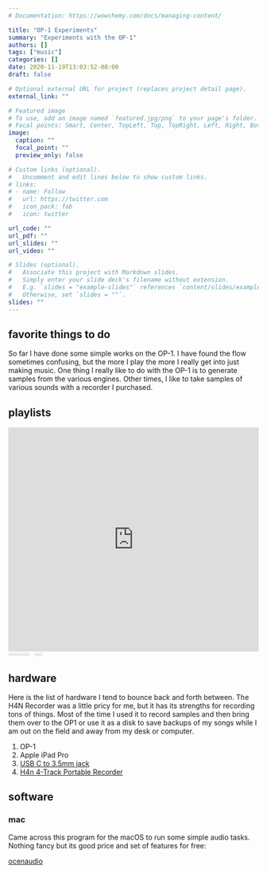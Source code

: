 ```yaml
---
# Documentation: https://wowchemy.com/docs/managing-content/

title: "OP-1 Experiments"
summary: "Experiments with the OP-1"
authors: []
tags: ["music"]
categories: []
date: 2020-11-19T13:03:52-08:00
draft: false

# Optional external URL for project (replaces project detail page).
external_link: ""

# Featured image
# To use, add an image named `featured.jpg/png` to your page's folder.
# Focal points: Smart, Center, TopLeft, Top, TopRight, Left, Right, BottomLeft, Bottom, BottomRight.
image:
  caption: ""
  focal_point: ""
  preview_only: false

# Custom links (optional).
#   Uncomment and edit lines below to show custom links.
# links:
# - name: Follow
#   url: https://twitter.com
#   icon_pack: fab
#   icon: twitter

url_code: ""
url_pdf: ""
url_slides: ""
url_video: ""

# Slides (optional).
#   Associate this project with Markdown slides.
#   Simply enter your slide deck's filename without extension.
#   E.g. `slides = "example-slides"` references `content/slides/example-slides.md`.
#   Otherwise, set `slides = ""`.
slides: ""
---
```


## favorite things to do

So far I have done some simple works on the OP-1. I have found the flow sometimes confusing, but the more I play the more I really get into
just making music. One thing I really like to do with the OP-1 is to generate samples from the various engines. Other times, I like to take
samples of various sounds with a recorder I purchased.

## playlists

<iframe width="100%" height="450" scrolling="no" frameborder="no" allow="autoplay" src="https://w.soundcloud.com/player/?url=https%3A//api.soundcloud.com/playlists/1166143747&color=%23ff5500&auto_play=false&hide_related=false&show_comments=true&show_user=true&show_reposts=false&show_teaser=true"></iframe><div style="font-size: 10px; color: #cccccc;line-break: anywhere;word-break: normal;overflow: hidden;white-space: nowrap;text-overflow: ellipsis; font-family: Interstate,Lucida Grande,Lucida Sans Unicode,Lucida Sans,Garuda,Verdana,Tahoma,sans-serif;font-weight: 100;"><a href="https://soundcloud.com/nineboots" title="nineboots" target="_blank" style="color: #cccccc; text-decoration: none;">nineboots</a> · <a href="https://soundcloud.com/nineboots/sets/op1" title="op1" target="_blank" style="color: #cccccc; text-decoration: none;">op1</a></div>

## hardware

Here is the list of hardware I tend to bounce back and forth between. The H4N Recorder was a little pricy for me, but it has its strengths for recording tons of things. Most of the time I used it to record samples and then bring them over to the OP1 or use it as a disk to save backups of my songs while I am out on the field and away from my desk or computer.

1. OP-1
1. Apple iPad Pro
1. [USB C to 3.5mm jack](https://www.amazon.com/gp/product/B07X884PHL/ref=ppx_yo_dt_b_asin_title_o00_s00?ie=UTF8&psc=1)
1. [H4n 4-Track Portable Recorder](https://www.amazon.com/gp/product/B01DPOXS8I/ref=ppx_yo_dt_b_search_asin_title?ie=UTF8&psc=1)

## software

### mac

Came across this program for the macOS to run some simple audio tasks. Nothing fancy but its good price and set of features for free:

[ocenaudio](https://www.ocenaudio.com/)

